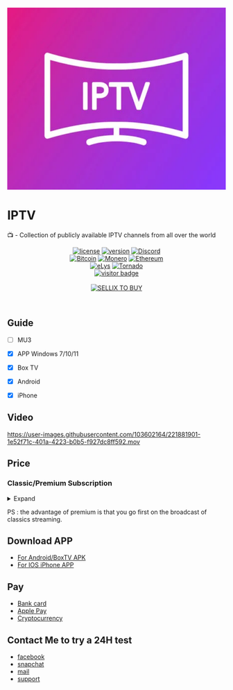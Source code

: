 <p align="center">
<img src="https://raw.githubusercontent.com/AeX03/IPTV/main/shopitem.webp" alt="Image" height="420" width="600" />
</p align="center">

# IPTV
📺 - Collection of publicly available IPTV channels from all over the world

<div  align="center">

[![license](https://img.shields.io/badge/license-MIT-brightgreen.svg)](https://github.com/AeX03/IPTV)
[![version](https://img.shields.io/badge/version-1.0-blue.svg)](https://github.com/AeX03/IPTV)
[![Discord](https://img.shields.io/discord/979349329909264414?label=Discord&logo=Discord)](http://discord.gg/xpaxKBEx9t)
<br>
[![Bitcoin](https://img.shields.io/badge/Bitcoin-accepted%20payment-red)](https://img.shields.io/badge/-bc1qsa9hpku5un9uksf8eg6u6qrukyyvddu07e8kmj-lightgrey)
[![Monero](https://img.shields.io/badge/Monero-accepted%20payment-orange)](https://img.shields.io/badge/-8Bo121p2BE8YLN6RoXfggi5Vtjqn5TCvgChopRRRczKtgXLbbWyz6mfMXhteKa7MpJRuxiUtxTmZFZiD8upBL4PsLSf9BPQ-lightgrey)
[![Ethereum](https://img.shields.io/badge/Ethereum-accepted%20payment-blue)](https://img.shields.io/badge/-0x9E85b764DEb1988b9F722Bb292Bf88f2D090026D-lightgrey)
<br>
[![eLys](https://img.shields.io/badge/Site-eLys-pink.svg)](https://eLysiane.eu/)
[![Tornado](https://img.shields.io/badge/NOVA-Tornado%20Cash-brightgreen.svg)](https://img.shields.io/badge/-available%20/09/2022-lightgrey)
<br>
[![visitor badge](https://visitor-badge.laobi.icu/badge?page_id=AeX03.IPTV&left_color=gray&right_color=purple&left_text=New%20Visitors%20Today)](https://github.com/AeX03)
<br>
<br>
[![SELLIX TO BUY](https://img.shields.io/badge/MY%20SELLIX%20SHOP%20TO%20BUY-pink.svg)](https://elys.mysellix.io/)
</div >
<br>

## Guide
- [ ] MU3
- [x] APP Windows 7/10/11
- [x] Box TV
- [x] Android
- [x] iPhone


## Video



https://user-images.githubusercontent.com/103602164/221881901-1e52f71c-401a-4223-b0b5-f927dc8ff592.mov



## Price

### Classic/Premium Subscription

<details>
<summary>Expand</summary>
<br>

<!-- prettier-ignore -->
<table>
  <thead>
    <tr><th align="left">Category</th><th align="left">Subscription Duration</th><th align="left">Price</th><th align="left">XXX channels included</th></tr>
  </thead>
  <tbody>
    <tr><td>Classic</td><td align="right">1 YEARS</td><td>80€</td><td align="right">NO</td></tr>
    <tr><td>Classic</td><td align="right">2 YEARS</td><td>140€</td><td align="right">NO</td></tr>
    <tr><td>Classic</td><td align="right">1 YEARS</td><td>120€</td><td align="right">YES</td></tr>
    <tr><td>Classic</td><td align="right">2 YEARS</td><td>180€</td><td align="right">YES</td></tr>
    <tr><td>Premium</td><td align="right">1 YEARS</td><td>130€</td><td align="right">NO</td></tr>
    <tr><td>Premium</td><td align="right">2 YEARS</td><td>200€</td><td align="right">NO</td></tr>
    <tr><td>Premium</td><td align="right">1 YEARS</td><td>170€</td><td align="right">YES</td></tr>
    <tr><td>Premium</td><td align="right">2 YEARS</td><td>240€</td><td align="right">YES</td></tr>
    <tr><td>Free Test Classic</td><td align="right">24Hours</td><td>0€</td><td align="right">YES</td></tr>
  </tbody>
</table>

</details>

PS : the advantage of premium is that you go first on the broadcast of classics streaming.

## Download APP

 - [For Android/BoxTV APK](https://github.com/AeX03/IPTV/releases/tag/iptv)
 - [For IOS iPhone APP](https://apps.apple.com/fr/app/smarters-player-lite/id1628995509)


## Pay

- [Bank card](https://www.facebook.com/profile.php?id=100090402708667)
- [Apple Pay](https://www.facebook.com/profile.php?id=100090402708667)
- [Cryptocurrency](https://elys.mysellix.io/product/63fa15f6da07b)
  
## Contact Me to try a 24H test

- [facebook](https://www.facebook.com/profile.php?id=100090402708667)
- [snapchat](https://img.shields.io/badge/Snapchat-elys231119-yellow)
- [mail](mailto:elyscontact@proton.me)
- [support](https://elys.mysellix.io/contact)
